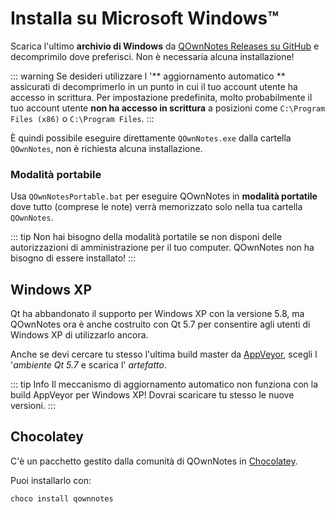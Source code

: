 # Installa su Microsoft Windows™

Scarica l'ultimo **archivio di Windows** da [QOwnNotes Releases su GitHub](https://github.com/pbek/QOwnNotes/releases) e decomprimilo dove preferisci. Non è necessaria alcuna installazione!

::: warning
Se desideri utilizzare l '** aggiornamento automatico ** assicurati di decomprimerlo in un punto in cui il tuo account utente ha accesso in scrittura. Per impostazione predefinita, molto probabilmente il tuo account utente **non ha accesso in scrittura** a posizioni come `C:\Program Files (x86)` o `C:\Program Files`.
:::

È quindi possibile eseguire direttamente `QOwnNotes.exe` dalla cartella `QOwnNotes`, non è richiesta alcuna installazione.

### Modalità portabile

Usa `QOwnNotesPortable.bat` per eseguire QOwnNotes in **modalità portatile** dove tutto (comprese le note) verrà memorizzato solo nella tua cartella `QOwnNotes`.

::: tip
Non hai bisogno della modalità portatile se non disponi delle autorizzazioni di amministrazione per il tuo computer. QOwnNotes non ha bisogno di essere installato!
:::

## Windows XP

Qt ha abbandonato il supporto per Windows XP con la versione 5.8, ma QOwnNotes ora è anche costruito con Qt 5.7 per consentire agli utenti di Windows XP di utilizzarlo ancora.

Anche se devi cercare tu stesso l'ultima build master da [AppVeyor](https://ci.appveyor.com/project/pbek/qownnotes/history), scegli l '*ambiente Qt 5.7* e scarica l' *artefatto*.

::: tip Info
Il meccanismo di aggiornamento automatico non funziona con la build AppVeyor per Windows XP! Dovrai scaricare tu stesso le nuove versioni.
:::

## Chocolatey

C'è un pacchetto gestito dalla comunità di QOwnNotes in [Chocolatey](https://chocolatey.org/packages/qownnotes/).

Puoi installarlo con:

```shell
choco install qownnotes
```
